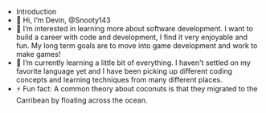 - Introduction
- 👋 Hi, I’m Devin, @Snooty143
- 👀 I’m interested in learning more about software development. I want to build a career with code and development, I find it very enjoyable and fun. My long term goals are to move into game development and work to make games!
- 🌱 I’m currently learning a little bit of everything. I haven't settled on my favorite language yet and I have been picking up different coding concepts and learning techniques from many different places. 
- ⚡ Fun fact: A common theory about coconuts is that they migrated to the Carribean by floating across the ocean. 

<!---
Snooty143/Snooty143 is a ✨ special ✨ repository because its `README.md` (this file) appears on your GitHub profile.
You can click the Preview link to take a look at your changes.
--->
